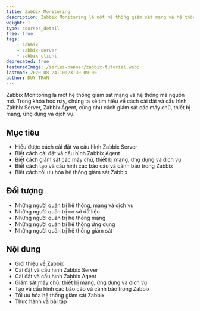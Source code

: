 ```yaml
---
title: Zabbix Monitoring
description: Zabbix Monitoring là một hệ thống giám sát mạng và hệ thống mã nguồn mở. Trong khóa học này, chúng ta sẽ tìm hiểu về cách cài đặt và cấu hình Zabbix Server, Zabbix Agent, cũng như cách giám sát các máy chủ, thiết bị mạng, ứng dụng và dịch vụ.
weight: 1
type: courses_detail
free: true
tags: 
    - zabbix
    - zabbix-server
    - zabbix-client
deprecated: true
featuredImage: /series-banner/zabbix-tutorial.webp
lastmod: 2020-08-24T10:23:30-09:00
author: DUY TRAN
---
```


Zabbix Monitoring là một hệ thống giám sát mạng và hệ thống mã nguồn mở. Trong khóa học này, chúng ta sẽ tìm hiểu về cách cài đặt và cấu hình Zabbix Server, Zabbix Agent, cũng như cách giám sát các máy chủ, thiết bị mạng, ứng dụng và dịch vụ.

## Mục tiêu

- Hiểu được cách cài đặt và cấu hình Zabbix Server
- Biết cách cài đặt và cấu hình Zabbix Agent
- Biết cách giám sát các máy chủ, thiết bị mạng, ứng dụng và dịch vụ
- Biết cách tạo và cấu hình các báo cáo và cảnh báo trong Zabbix
- Biết cách tối ưu hóa hệ thống giám sát Zabbix

## Đối tượng

- Những người quản trị hệ thống, mạng và dịch vụ
- Những người quản trị cơ sở dữ liệu
- Những người quản trị hệ thống mạng
- Những người quản trị hệ thống ứng dụng
- Những người quản trị hệ thống giám sát

## Nội dung

- Giới thiệu về Zabbix
- Cài đặt và cấu hình Zabbix Server
- Cài đặt và cấu hình Zabbix Agent
- Giám sát máy chủ, thiết bị mạng, ứng dụng và dịch vụ
- Tạo và cấu hình các báo cáo và cảnh báo trong Zabbix
- Tối ưu hóa hệ thống giám sát Zabbix
- Thực hành và bài tập

